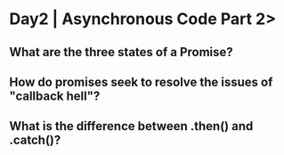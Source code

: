 # Day2 | Asynchronous Code Part 2> 

## What are the three states of a Promise?

## How do promises seek to resolve the issues of "callback hell"?

## What is the difference between .then() and .catch()?